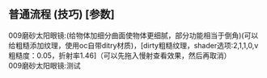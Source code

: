 ## 普通流程 (技巧) [参数]  
009磨砂太阳眼镜:(给物体加细分曲面使物体更细腻，部分功能相当于倒角)(可以给粗糙添加纹理，使用oc自带ditry材质)，[dirty粗糙纹理，shader选项:2,1,1,0,v 粗糙度：0.05，折射率1.46]（可以先拖入慢射查看效果，然后再取消）  
009磨砂太阳眼镜:测试
